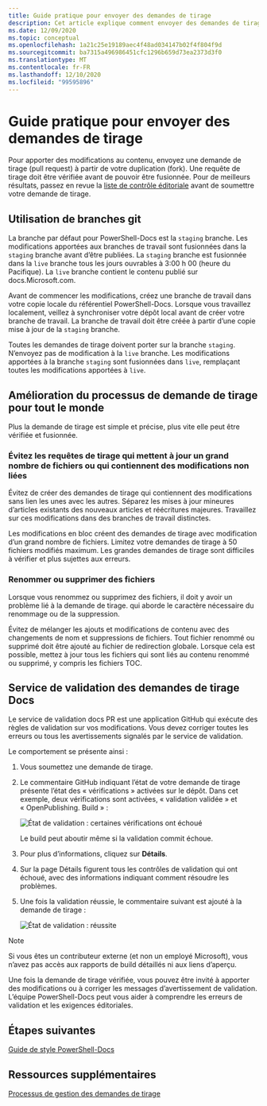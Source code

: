 ```yaml
---
title: Guide pratique pour envoyer des demandes de tirage
description: Cet article explique comment envoyer des demandes de tirage au référentiel PowerShell-Docs.
ms.date: 12/09/2020
ms.topic: conceptual
ms.openlocfilehash: 1a21c25e19189aec4f48ad034147b02f4f804f9d
ms.sourcegitcommit: ba7315a496986451cfc1296b659d73ea2373d3f0
ms.translationtype: MT
ms.contentlocale: fr-FR
ms.lasthandoff: 12/10/2020
ms.locfileid: "99595896"
---
```

# <a name="how-to-submit-pull-requests"></a>Guide pratique pour envoyer des demandes de tirage

Pour apporter des modifications au contenu, envoyez une demande de tirage (pull request) à partir de votre duplication (fork). Une requête de tirage doit être vérifiée avant de pouvoir être fusionnée. Pour de meilleurs résultats, passez en revue la [liste de contrôle éditoriale](editorial-checklist.md) avant de soumettre votre demande de tirage.

## <a name="using-git-branches"></a>Utilisation de branches git

La branche par défaut pour PowerShell-Docs est la `staging` branche. Les modifications apportées aux branches de travail sont fusionnées dans la `staging` branche avant d’être publiées. La `staging` branche est fusionnée dans la `live` branche tous les jours ouvrables à 3:00 h 00 (heure du Pacifique). La `live` branche contient le contenu publié sur docs.Microsoft.com.

Avant de commencer les modifications, créez une branche de travail dans votre copie locale du référentiel PowerShell-Docs. Lorsque vous travaillez localement, veillez à synchroniser votre dépôt local avant de créer votre branche de travail. La branche de travail doit être créée à partir d’une copie mise à jour de la `staging` branche.

Toutes les demandes de tirage doivent porter sur la branche `staging`. N’envoyez pas de modification à la `live` branche.
Les modifications apportées à la branche `staging` sont fusionnées dans `live`, remplaçant toutes les modifications apportées à `live`.

## <a name="make-the-pull-request-process-work-better-for-everyone"></a>Amélioration du processus de demande de tirage pour tout le monde

Plus la demande de tirage est simple et précise, plus vite elle peut être vérifiée et fusionnée.

### <a name="avoid-pull-requests-that-update-large-numbers-of-files-or-contain-unrelated-changes"></a>Évitez les requêtes de tirage qui mettent à jour un grand nombre de fichiers ou qui contiennent des modifications non liées

Évitez de créer des demandes de tirage qui contiennent des modifications sans lien les unes avec les autres. Séparez les mises à jour mineures d’articles existants des nouveaux articles et réécritures majeures. Travaillez sur ces modifications dans des branches de travail distinctes.

Les modifications en bloc créent des demandes de tirage avec modification d’un grand nombre de fichiers. Limitez votre demandes de tirage à 50 fichiers modifiés maximum. Les grandes demandes de tirage sont difficiles à vérifier et plus sujettes aux erreurs.

### <a name="renaming-or-deleting-files"></a>Renommer ou supprimer des fichiers

Lorsque vous renommez ou supprimez des fichiers, il doit y avoir un problème lié à la demande de tirage. qui aborde le caractère nécessaire du renommage ou de la suppression.

Évitez de mélanger les ajouts et modifications de contenu avec des changements de nom et suppressions de fichiers. Tout fichier renommé ou supprimé doit être ajouté au fichier de redirection globale. Lorsque cela est possible, mettez à jour tous les fichiers qui sont liés au contenu renommé ou supprimé, y compris les fichiers TOC.

## <a name="docs-pr-validation-service"></a>Service de validation des demandes de tirage Docs

Le service de validation docs PR est une application GitHub qui exécute des règles de validation sur vos modifications. Vous devez corriger toutes les erreurs ou tous les avertissements signalés par le service de validation.

Le comportement se présente ainsi :

1. Vous soumettez une demande de tirage.
1. Le commentaire GitHub indiquant l’état de votre demande de tirage présente l’état des « vérifications » activées sur le dépôt. Dans cet exemple, deux vérifications sont activées, « validation validée » et « OpenPublishing. Build » :

   ![État de validation : certaines vérifications ont échoué](media/pull-requests/validation-failed.png)

   Le build peut aboutir même si la validation commit échoue.

1. Pour plus d’informations, cliquez sur **Détails**.
1. Sur la page Détails figurent tous les contrôles de validation qui ont échoué, avec des informations indiquant comment résoudre les problèmes.
1. Une fois la validation réussie, le commentaire suivant est ajouté à la demande de tirage :

   ![État de validation : réussite](media/pull-requests/build-validation.png)

> [!NOTE]
> Si vous êtes un contributeur externe (et non un employé Microsoft), vous n’avez pas accès aux rapports de build détaillés ni aux liens d’aperçu.

Une fois la demande de tirage vérifiée, vous pouvez être invité à apporter des modifications ou à corriger les messages d’avertissement de validation. L’équipe PowerShell-Docs peut vous aider à comprendre les erreurs de validation et les exigences éditoriales.

## <a name="next-steps"></a>Étapes suivantes

[Guide de style PowerShell-Docs](powershell-style-guide.md)

## <a name="additional-resources"></a>Ressources supplémentaires

[Processus de gestion des demandes de tirage](managing-pull-requests.md)

<!--link refs-->
[fork]: /contribute/get-started-setup-local#fork-the-repository
